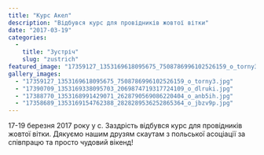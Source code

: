 ```yaml
---
title: "Курс Акел"
description: "Відбувся курс для провідників жовтої вітки"
date: "2017-03-19"
categories:
  -
    title: "Зустріч"
    slug: "zustrich"
featured_image: "17359127_1353169618095675_7508786996102526159_o_torny3.jpg"
gallery_images:
  - "17359127_1353169618095675_7508786996102526159_o_torny3.jpg"
  - "17390709_1353169338095703_2069874719317724109_o_dlruki.jpg"
  - "17388770_1353168991429071_2628790569086220404_o_anb5ih.jpg"
  - "17358689_1353169154762388_2828289536252865364_o_jbzv9p.jpg"
---
```


17-19 березня 2017 року у с. Заздрість відбувся курс для провідників жовтої вітки. Дякуємо нашим друзям скаутам з польської асоціації за співпрацю та просто чудовий вікенд!
